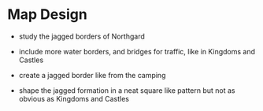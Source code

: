 # Map Design

* study the jagged borders of Northgard

* include more water borders, and bridges for traffic, like in Kingdoms and Castles

* create a jagged border like from the camping

* shape the jagged formation in a neat square like pattern but not as obvious as Kingdoms and Castles

